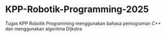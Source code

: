 # KPP-Robotik-Programming-2025
Tugas KPP Robotik Programming menggunakan bahasa pemograman C++ dan menggunakan algoritma Dijkstra
